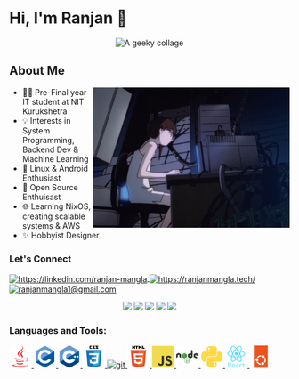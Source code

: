 
<h1 align="left">Hi, I'm Ranjan 👋</h1>
<p align="center">
  <img src="https://user-images.githubusercontent.com/48784001/203785020-2b4826c1-7ddb-4de8-b65b-ebf6e04c5290.jpeg" alt="A geeky collage">
</p>

<!-- 
<p align="center">
  <img src="https://github.com/ranjanmangla1/ranjanmangla1/raw/main/assets/profile.gif" alt="Hi, I'm Ranjan 👋 I'm a 🚀 Developer 🚀 I ❤️ Open Source ❤️">
</p> -->

## About Me

<div align="center">
<img align="right" style="border-radius: 1px; width: 70%; height: auto;" src="https://github.com/ranjanmangla1/ranjanmangla1/blob/main/assets/lain-working.gif?raw=true" alt="lain from serial experiments lain working on computer">

<div align="left">

- 👨‍💻 Pre-Final year IT student at NIT Kurukshetra
- 💡 Interests in System Programming, Backend Dev & Machine Learning
- 🐧 Linux & Android Enthusiast
- 🤝 Open Source Enthuisast
- 🌐 Learning NixOS, creating scalable systems & AWS
- ✨ Hobbyist Designer

</div>
</div>

<h3 align="left">Let's Connect</h3>

<div align="center">
<p align="left">
    <a href="https://linkedin.com/ranjan-mangla">
        <img align="center" src="https://img.shields.io/badge/LinkedIn-1DA1F2?style=for-the-badge&logo=linkedin&logoColor=white" alt="https://linkedin.com/ranjan-mangla" />
    </a>
    <a href="https://ranjanmangla.tech">
        <img align="center" src="https://img.shields.io/badge/Portfolio-FeFeFe?style=for-the-badge&logo=ionic&logoColor=black" alt="https://ranjanmangla.tech/" />
    </a>
    <a title="ranjanmangla1@gmail.com" href="mailto:ranjanmangla1@gmail.com">
        <img align="center" src="https://img.shields.io/badge/Gmail-D14836?style=for-the-badge&logo=gmail&logoColor=white" alt="ranjanmangla1@gmail.com" />
    </a>
</p>
</div>

<!-- <p><img align="left" src="https://github-readme-stats.vercel.app/api/top-langs?username=ranjanmangla1&show_icons=true&locale=en&layout=compact" alt="ranjan-mangla" /></p> -->

<!-- <p>&nbsp;<img align="center" src="https://github-readme-stats.vercel.app/api?username=ranjanmangla1&show_icons=true&locale=en" alt="ranjan mangla" /></p> -->

<!-- new stuff -->

<div align="center">
<img height="180em" src="https://github-profile-summary-cards.vercel.app/api/cards/profile-details?username=ranjanmangla1&theme=github_dark" />
<img height="180em" src="https://github-profile-summary-cards.vercel.app/api/cards/repos-per-language?username=ranjanmangla1&theme=github_dark"  />
<img height="180em" src="https://github-profile-summary-cards.vercel.app/api/cards/most-commit-language?username=ranjanmangla1&theme=github_dark"  />
<img height="180em" src="https://github-profile-summary-cards.vercel.app/api/cards/stats?username=ranjanmangla1&theme=github_dark"/>
<img height="180em" src="https://github-profile-summary-cards.vercel.app/api/cards/productive-time?username=ranjanmangla1&theme=github_dark" />
</div>

<h3 align="left">Languages and Tools:</h3>
<p align="left"> <a href="https://www.java.com/" target="_blank" rel="noreferrer"> <img src="https://raw.githubusercontent.com/devicons/devicon/master/icons/java/java-plain.svg" alt="redux" width="40" height="40"/> </a><a href="https://www.cprogramming.com/" target="_blank" rel="noreferrer"> <img src="https://raw.githubusercontent.com/devicons/devicon/master/icons/c/c-original.svg" alt="c" width="40" height="40"/> </a> <a href="https://www.w3schools.com/cpp/" target="_blank" rel="noreferrer"> <img src="https://raw.githubusercontent.com/devicons/devicon/master/icons/cplusplus/cplusplus-original.svg" alt="cplusplus" width="40" height="40"/> </a> <a href="https://www.w3schools.com/css/" target="_blank" rel="noreferrer"> <img src="https://raw.githubusercontent.com/devicons/devicon/master/icons/css3/css3-original-wordmark.svg" alt="css3" width="40" height="40"/> </a> <a href="https://git-scm.com/" target="_blank" rel="noreferrer"> <img src="https://www.vectorlogo.zone/logos/git-scm/git-scm-icon.svg" alt="git" width="40" height="40"/> </a> <a href="https://www.w3.org/html/" target="_blank" rel="noreferrer"> <img src="https://raw.githubusercontent.com/devicons/devicon/master/icons/html5/html5-original-wordmark.svg" alt="html5" width="40" height="40"/> </a> <a href="https://developer.mozilla.org/en-US/docs/Web/JavaScript" target="_blank" rel="noreferrer"> <img src="https://raw.githubusercontent.com/devicons/devicon/master/icons/javascript/javascript-original.svg" alt="javascript" width="40" height="40"/>  <a href="https://nodejs.org" target="_blank" rel="noreferrer"> <img src="https://raw.githubusercontent.com/devicons/devicon/master/icons/nodejs/nodejs-original-wordmark.svg" alt="nodejs" width="40" height="40"/> </a> <a href="https://python.org" target="_blank" rel="noreferrer"> <img src="https://raw.githubusercontent.com/devicons/devicon/1119b9f84c0290e0f0b38982099a2bd027a48bf1/icons/python/python-plain.svg" alt="python" width="40" height="40"/> </a> <a href="https://reactjs.org/" target="_blank" rel="noreferrer"> <img src="https://raw.githubusercontent.com/devicons/devicon/master/icons/react/react-original-wordmark.svg" alt="react" width="40" height="40"/> </a><a href="https://ubuntu.com/" target="_blank" rel="noreferrer"> <img src="https://raw.githubusercontent.com/devicons/devicon/master/icons/ubuntu/ubuntu-plain.svg" alt="redux" width="40" height="40"/> </a>  </p>
